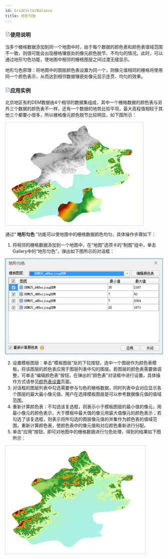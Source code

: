 ```yaml
---
id: GridCorlorBalance
title: 地形匀色
---
```

### ![](../../img/read.gif)使用说明

当多个栅格数据添加到同一个地图中时，由于每个数据的颜色表和颜色表值域范围不一致，则很可能会出现栅格镶嵌处的像元颜色脱节、不均匀的情况。此时，可以通过地形匀色功能，使地图中相邻的栅格图层之间过渡无缝显示。

地形匀色原理：将地图中的图层颜色表设置为同一个，则像元值相同的栅格将使用同一个颜色表示，从而达到相邻数据镶嵌处像元显示连贯、均匀的效果。

### ![](../../img/read.gif)应用实例

北京地区有的DEM数据由4个相邻的数据集组成，其中一个栅格数据的颜色表与另外三个数据的颜色表不一样，还有一个数据的地势比较平坦，最大高程值相较于其他三个都要小很多，所以栅格像元颜色脱节比较明显，如下图所示：

![](img/BeforeCorlorBalance.png)  


通过“ **地形匀色** ”功能可以使地图中的栅格数据颜色均匀，具体操作步骤如下：

1. 将相邻的栅格数据添加到一个地图中，在“地图”选项卡的“制图”组中，单击Gallery中的“地形匀色”，弹出如下图所示的对话框：   

  ![](img/CorlorBalanceDia.png)  
    

2. 设置模板图层：单击“模板图层”处的下拉按钮，选中一个图层作为颜色表模板，将该图层的颜色表应用于图层列表中勾的图层。若图层的颜色表需要做调整，可单击“编辑颜色表”按钮，在弹出的“颜色表”对话框中进行设置，具体操作方式请参见[颜色表设置](../VisualSetting/ColorTableDia)页面。
3. 对话框的图层列表中勾选需要参与匀色的栅格数据，同时列表中会对应显示各个图层的最大最小像元值，用户在选择模板图层是可以参考数据像元值的值域范围。
4. 重新计算颜色表：不勾选该复选框，则表示小于模板图层的最小值的像元，用最小像元的颜色表示，大于模板中最大值的像元用最大值像元的颜色表示；若勾选了该复选框，则表示将所勾选的图层像元值的并集作为颜色表的值域范围，重新计算颜色表，使颜色表中的像元值和对应颜色重新进行分配。 
5. 单击“应用”按钮，即可对地图中的栅格数据进行匀色处理，得到的结果如下图所示：  

  ![](img/CorlorBalanceResult.png)  
